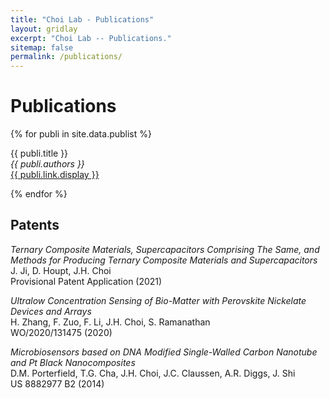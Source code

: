 ```yaml
---
title: "Choi Lab - Publications"
layout: gridlay
excerpt: "Choi Lab -- Publications."
sitemap: false
permalink: /publications/
---
```



# Publications

{% for publi in site.data.publist %}

  {{ publi.title }} <br />
  <em>{{ publi.authors }} </em><br /><a href="{{ publi.link.url }}">{{ publi.link.display }}</a>

{% endfor %}


## Patents
<em>Ternary Composite Materials, Supercapacitors Comprising The Same, and Methods for Producing Ternary Composite Materials and Supercapacitors</em><br />J. Ji, D. Houpt, J.H. Choi<br /> Provisional Patent Application (2021)

<em>Ultralow Concentration Sensing of Bio-Matter with Perovskite Nickelate Devices and Arrays</em><br />H. Zhang, F. Zuo, F. Li, J.H. Choi, S. Ramanathan<br /> WO/2020/131475 (2020)

<em>Microbiosensors based on DNA Modified Single-Walled Carbon Nanotube and Pt Black Nanocomposites</em><br />D.M. Porterfield, T.G. Cha, J.H. Choi, J.C. Claussen, A.R. Diggs, J. Shi<br /> US 8882977 B2 (2014)

